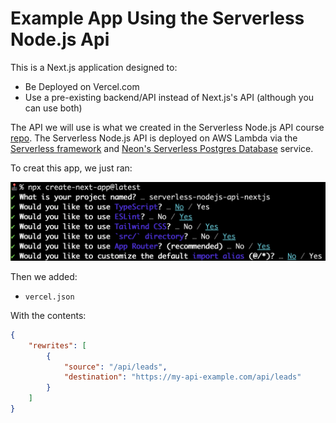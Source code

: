 # Example App Using the Serverless Node.js Api

This is a Next.js application designed to:

- Be Deployed on Vercel.com
- Use a pre-existing backend/API instead of Next.js's API (although you can use both)


The API we will use is what we created in the Serverless Node.js API course [repo](https://github.com/codingforentrepreneurs/serverless-nodejs-api). The Serverless Node.js API is deployed on AWS Lambda via the [Serverless framework](https://github.com/serverless/serverless) and [Neon's Serverless Postgres Database](https://neon.tech) service.

To creat this app, we just ran:

![Create Next App Screenshot](./reference/creat-next-app-setup.png)

Then we added:

- `vercel.json`

With the contents:

```json
{
    "rewrites": [
        { 
            "source": "/api/leads",
            "destination": "https://my-api-example.com/api/leads"
        }
    ]
}
```